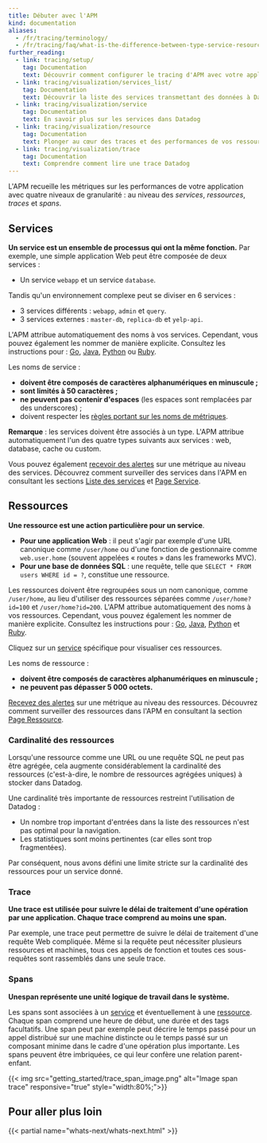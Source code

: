 ```yaml
---
title: Débuter avec l'APM
kind: documentation
aliases:
  - /fr/tracing/terminology/
  - /fr/tracing/faq/what-is-the-difference-between-type-service-resource-and-name
further_reading:
  - link: tracing/setup/
    tag: Documentation
    text: Découvrir comment configurer le tracing d'APM avec votre application
  - link: tracing/visualization/services_list/
    tag: Documentation
    text: Découvrir la liste des services transmettant des données à Datadog
  - link: tracing/visualization/service
    tag: Documentation
    text: En savoir plus sur les services dans Datadog
  - link: tracing/visualization/resource
    tag: Documentation
    text: Plonger au cœur des traces et des performances de vos ressources
  - link: tracing/visualization/trace
    tag: Documentation
    text: Comprendre comment lire une trace Datadog
---
```

L'APM recueille les métriques sur les performances de votre application avec quatre niveaux de granularité : au niveau des _services_, _ressources_, _traces_ et _spans_.

## Services

**Un service est un ensemble de processus qui ont la même fonction.**
Par exemple, une simple application Web peut être composée de deux services :

* Un service `webapp` et un service `database`.

Tandis qu'un environnement complexe peut se diviser en 6 services :

* 3 services différents : `webapp`, `admin` et `query`.
* 3 services externes : `master-db`, `replica-db` et `yelp-api`.

L'APM attribue automatiquement des noms à vos services. Cependant, vous pouvez également les nommer de manière explicite. Consultez les instructions pour : [Go][1], [Java][2], [Python][3] ou [Ruby][4].

Les noms de service :

* **doivent être composés de caractères alphanumériques en minuscule ;**
* **sont limités à 50 caractères ;**
* **ne peuvent pas contenir d'espaces** (les espaces sont remplacées par des underscores) ;
* doivent respecter les [règles portant sur les noms de métriques][5].

**Remarque** : les services doivent être associés à un type. L'APM attribue automatiquement l'un des quatre types suivants aux services : web, database, cache ou custom.

Vous pouvez également [recevoir des alertes][6] sur une métrique au niveau des services. Découvrez comment surveiller des services dans l'APM en consultant les sections [Liste des services][7] et [Page Service][8].

## Ressources

**Une ressource est une action particulière pour un service**.

* **Pour une application Web** : il peut s'agir par exemple d'une URL canonique comme `/user/home` ou d'une fonction de gestionnaire comme `web.user.home` (souvent appelées « routes » dans les frameworks MVC).
* **Pour une base de données SQL** : une requête, telle que `SELECT * FROM users WHERE id = ?`, constitue une ressource.

Les ressources doivent être regroupées sous un nom canonique, comme `/user/home`, au lieu d'utiliser des ressources séparées comme `/user/home?id=100` et `/user/home?id=200`. L'APM attribue automatiquement des noms à vos ressources. Cependant, vous pouvez également les nommer de manière explicite. Consultez les instructions pour : [Go][9], [Java][2], [Python][10] et [Ruby][11].

Cliquez sur un [service][8] spécifique pour visualiser ces ressources.

Les noms de ressource :

* **doivent être composés de caractères alphanumériques en minuscule ;**
* **ne peuvent pas dépasser 5 000 octets.**

[Recevez des alertes][12] sur une métrique au niveau des ressources. Découvrez comment surveiller des ressources dans l'APM en consultant la section [Page Ressource][13].

### Cardinalité des ressources

Lorsqu'une ressource comme une URL ou une requête SQL ne peut pas être agrégée, cela augmente considérablement la cardinalité des ressources (c'est-à-dire, le nombre de ressources agrégées uniques) à stocker dans Datadog.

Une cardinalité très importante de ressources restreint l'utilisation de Datadog :

* Un nombre trop important d'entrées dans la liste des ressources n'est pas optimal pour la navigation.
* Les statistiques sont moins pertinentes (car elles sont trop fragmentées).

Par conséquent, nous avons défini une limite stricte sur la cardinalité des ressources pour un service donné.

### Trace

**Une trace est utilisée pour suivre le délai de traitement d'une opération par une application. Chaque trace comprend au moins une span.**

Par exemple, une trace peut permettre de suivre le délai de traitement d'une requête Web compliquée. Même si la requête peut nécessiter plusieurs ressources et machines, tous ces appels de fonction et toutes ces sous-requêtes sont rassemblés dans une seule trace.

### Spans

**Unespan représente une unité logique de travail dans le système.**

Les spans sont associées à un [service][8] et éventuellement à une [ressource][13]. Chaque span comprend une heure de début, une durée et des tags facultatifs. Une span peut par exemple peut décrire le temps passé pour un appel distribué sur une machine distincte ou le temps passé sur un composant minime dans le cadre d'une opération plus importante. Les spans peuvent être imbriquées, ce qui leur confère une relation parent-enfant.

{{< img src="getting_started/trace_span_image.png" alt="Image span trace" responsive="true" style="width:80%;">}}

## Pour aller plus loin

{{< partial name="whats-next/whats-next.html" >}}

[1]: https://godoc.org/gopkg.in/DataDog/dd-trace-go.v1/ddtrace/tracer/#service
[2]: /fr/tracing/setup/java/#configuration
[3]: http://pypi.datadoghq.com/trace/docs/index.html#getting-started
[4]: http://www.rubydoc.info/gems/ddtrace
[5]: /fr/developers/metrics
[6]: /fr/monitors/monitor_types/apm
[7]: /fr/tracing/visualization/services_list
[8]: /fr/tracing/visualization/service
[9]: /fr/tracing/setup/go
[10]: /fr/tracing/setup/python
[11]: /fr/tracing/setup/ruby
[12]: /fr/tracing/faq/how-to-create-a-monitor-over-every-resource-apm
[13]: /fr/tracing/visualization/resource
